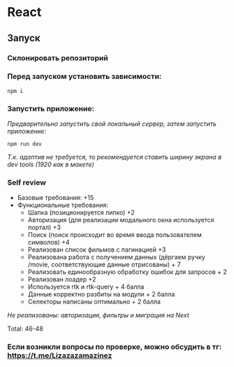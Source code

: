 # React

## Запуск

### Склонировать репозиторий

### Перед запуском установить зависимости:

```
npm i

```

### Запустить приложение:

_Предварительно запустить свой локальный сервер, затем запустить приложение:_

```
npm run dev

```

_Т.к. адаптив не требуется, то рекомендуется ставить ширину экрана в dev tools (1920 как в макете)_

### Self review

- Базовые требования: +15
- Функциональные требования:
   - Шапка (позиционируется липко) +2
   - Авторизация (для реализации модального окна используется портал) +3
   - Поиск (поиск происходит во время ввода пользователем символов) +4
   - Реализован список фильмов с пагинацией +3
   - Реализована работа с получением данных (дёргаем ручку /movie, соответствующие данные отрисованы) + 7
   - Реализовать единообразную обработку ошибок для запросов + 2
   - Реализован лоадер +2
   - Используется rtk и rtk-query + 4 балла
   - Данные корректно разбиты на модули + 2 балла
   - Селекторы написаны оптимально + 2 балла

*Не реализованы: авторизация, фильтры и миграция на Next*

Total: 46-48

### Если возникли вопросы по проверке, можно обсудить в тг: https://t.me/Lizazazamazinez
   
